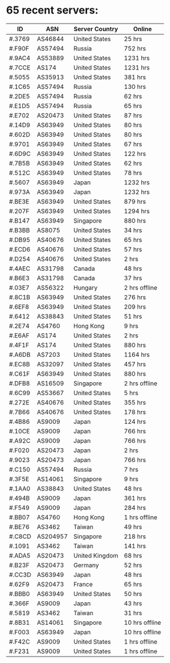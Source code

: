 # 65 recent servers:

| ID | ASN | Server Country | Online |
| ------ | ------ | ------ | ------ |
| #.3769 | AS46844 | United States | 25 hrs |
| #.F90F | AS57494 | Russia | 752 hrs |
| #.9AC4 | AS53889 | United States | 1231 hrs |
| #.7CCE | AS174 | United States | 1231 hrs |
| #.5055 | AS35913 | United States | 381 hrs |
| #.1C65 | AS57494 | Russia | 130 hrs |
| #.2DE5 | AS57494 | Russia | 62 hrs |
| #.E1D5 | AS57494 | Russia | 65 hrs |
| #.E702 | AS20473 | United States | 87 hrs |
| #.14D9 | AS63949 | United States | 80 hrs |
| #.602D | AS63949 | United States | 80 hrs |
| #.9701 | AS63949 | United States | 67 hrs |
| #.6D9C | AS63949 | United States | 122 hrs |
| #.7B5B | AS63949 | United States | 62 hrs |
| #.512C | AS63949 | United States | 78 hrs |
| #.5607 | AS63949 | Japan | 1232 hrs |
| #.973A | AS63949 | Japan | 1232 hrs |
| #.BE3E | AS63949 | United States | 879 hrs |
| #.207F | AS63949 | United States | 1294 hrs |
| #.B147 | AS63949 | Singapore | 880 hrs |
| #.B3BB | AS8075 | United States | 34 hrs |
| #.DB95 | AS40676 | United States | 65 hrs |
| #.ECD6 | AS40676 | United States | 57 hrs |
| #.D254 | AS40676 | United States | 2 hrs |
| #.4AEC | AS31798 | Canada | 48 hrs |
| #.B6E3 | AS31798 | Canada | 37 hrs |
| #.03E7 | AS56322 | Hungary | 2 hrs offline |
| #.8C1B | AS63949 | United States | 276 hrs |
| #.6EF8 | AS63949 | United States | 209 hrs |
| #.6412 | AS38843 | United States | 51 hrs |
| #.2E74 | AS4760 | Hong Kong | 9 hrs |
| #.E6AF | AS174 | United States | 2 hrs |
| #.4F1F | AS174 | United States | 880 hrs |
| #.A6DB | AS7203 | United States | 1164 hrs |
| #.EC8B | AS32097 | United States | 457 hrs |
| #.C61F | AS63949 | United States | 880 hrs |
| #.DFB8 | AS16509 | Singapore | 2 hrs offline |
| #.6C99 | AS53667 | United States | 5 hrs |
| #.272E | AS40676 | United States | 355 hrs |
| #.7B66 | AS40676 | United States | 178 hrs |
| #.4B86 | AS9009 | Japan | 124 hrs |
| #.10CE | AS9009 | Japan | 766 hrs |
| #.A92C | AS9009 | Japan | 766 hrs |
| #.F020 | AS20473 | Japan | 2 hrs |
| #.9023 | AS20473 | Japan | 766 hrs |
| #.C150 | AS57494 | Russia | 7 hrs |
| #.3F5E | AS14061 | Singapore | 9 hrs |
| #.1AA0 | AS38843 | United States | 48 hrs |
| #.494B | AS9009 | Japan | 361 hrs |
| #.F549 | AS9009 | Japan | 284 hrs |
| #.BB07 | AS4760 | Hong Kong | 1 hrs offline |
| #.BE76 | AS3462 | Taiwan | 49 hrs |
| #.C8CD | AS204957 | Singapore | 218 hrs |
| #.1091 | AS3462 | Taiwan | 141 hrs |
| #.ADA5 | AS20473 | United Kingdom | 68 hrs |
| #.B23F | AS20473 | Germany | 52 hrs |
| #.CC3D | AS63949 | Japan | 48 hrs |
| #.62F9 | AS20473 | France | 65 hrs |
| #.BBB0 | AS63949 | United States | 50 hrs |
| #.366F | AS9009 | Japan | 43 hrs |
| #.5819 | AS3462 | Taiwan | 31 hrs |
| #.8B31 | AS14061 | Singapore | 10 hrs offline |
| #.F003 | AS63949 | Japan | 10 hrs offline |
| #.F42C | AS9009 | United States | 1 hrs offline |
| #.F231 | AS9009 | United States | 1 hrs offline |


